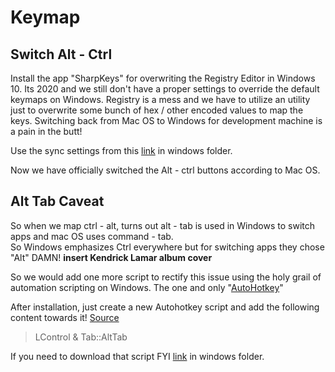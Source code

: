 # Keymap

## Switch Alt - Ctrl

Install the app "SharpKeys" for overwriting the Registry Editor in Windows 10.
Its 2020 and we still don't have a proper settings to override the default keymaps on Windows.
Registry is a mess and we have to utilize an utility just to overwrite some bunch of hex / other encoded values to map the keys.
Switching back from Mac OS to Windows for development machine is a pain in the butt!

Use the sync settings from this [link](https://github.com/SensehacK/sense-setup) in windows folder.

Now we have officially switched the Alt - ctrl buttons according to Mac OS.

## Alt Tab Caveat

So when we map ctrl - alt, turns out alt - tab is used in Windows to switch apps and mac OS uses command - tab.  
So Windows emphasizes Ctrl everywhere but for switching apps they chose "Alt" DAMN! **insert Kendrick Lamar album cover**

So we would add one more script to rectify this issue using the holy grail of automation scripting on Windows.
The one and only "[AutoHotkey](https://www.autohotkey.com/)"

After installation, just create a new Autohotkey script and add the following content towards it!
[Source](https://superuser.com/questions/543971/how-to-change-the-windows-alttab-hotkey-to-something-else/543975)

> LControl & Tab::AltTab  

If you need to download that script FYI [link](https://github.com/SensehacK/sense-setup) in windows folder.
